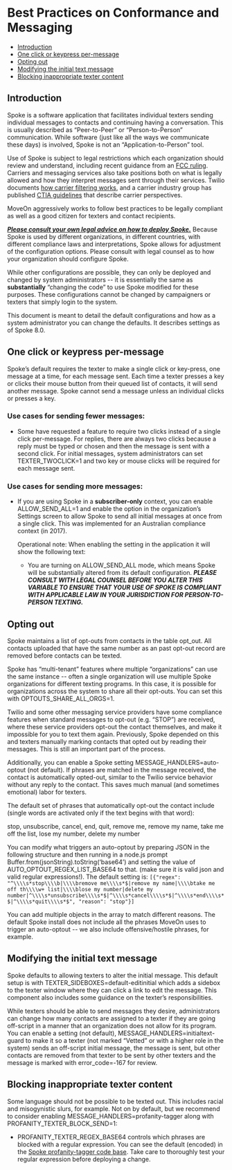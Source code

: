 # Best Practices on Conformance and Messaging

- [Introduction](#introduction)
- [One click or keypress per-message](#one-click-or-keypress-per-message)
- [Opting out](#opting-out)
- [Modifying the initial text message](#modifying-the-initial-text-message)
- [Blocking inappropriate texter content](#blocking-inappropriate-texter-content)

## Introduction

Spoke is a software application that facilitates individual texters sending individual messages to contacts and continuing having a conversation. This is usually described as “Peer-to-Peer” or “Person-to-Person” communication.  While software (just like all the ways we communicate these days) is involved, Spoke is not an “Application-to-Person” tool.

Use of Spoke is subject to legal restrictions which each organization should review and understand, including recent guidance from an [FCC ruling](https://docs.fcc.gov/public/attachments/DA-20-670A1.pdf). Carriers and messaging services also take positions both on what is legally allowed and how they interpret messages sent through their services.  Twilio documents [how carrier filtering works](https://support.twilio.com/hc/en-us/articles/223181848-How-Does-Carrier-Filtering-Work-), and a carrier industry group has published [CTIA guidelines](https://www.ctia.org/the-wireless-industry/industry-commitments/messaging-interoperability-sms-mms) that describe carrier perspectives.

MoveOn aggressively works to follow best practices to be legally compliant as well as a good citizen for texters and contact recipients.

<b><i><u>Please consult your own legal advice on how to deploy Spoke.</u></i></b> Because Spoke is used by different organizations, in different countries, with different compliance laws and interpretations, Spoke allows for adjustment of the configuration options.  Please consult with legal counsel as to how your organization should configure Spoke.

While other configurations are possible, they can only be deployed and changed by system administrators -- it is essentially the same as <b>substantially</b> “changing the code” to use Spoke modified for these purposes.  These configurations cannot be changed by campaigners or texters that simply login to the system.

This document is meant to detail the default configurations and how as a system administrator you can change the defaults. It describes settings as of Spoke 8.0.

## One click or keypress per-message

Spoke’s default requires the texter to make a single click or key-press, one message at a time, for each message sent. Each time a texter presses a key or clicks their mouse button from their queued list of contacts, it will send another message. Spoke cannot send a message unless an individual clicks or presses a key.

### Use cases for sending fewer messages:

* Some have requested a feature to require two clicks instead of a single click per-message.  For replies, there are always two clicks because a reply must be typed or chosen and then the message is sent with a second click. For initial messages, system administrators can set TEXTER_TWOCLICK=1 and two key or mouse clicks will be required for each message sent.

### Use cases for sending more messages:

* If you are using Spoke in a <b>subscriber-only</b> context, you can enable ALLOW_SEND_ALL=1 and enable the option in the organization’s Settings screen to allow Spoke to send all initial messages at once from a single click. This was implemented for an Australian compliance context (in 2017).

  Operational note: When enabling the setting in the application it will show the following text:

  * You are turning on ALLOW_SEND_ALL mode, which means Spoke will be substantially altered from its default configuration.  <b><i>PLEASE CONSULT WITH LEGAL COUNSEL BEFORE YOU ALTER THIS VARIABLE TO ENSURE THAT YOUR USE OF SPOKE IS COMPLIANT WITH APPLICABLE LAW IN YOUR JURISDICTION FOR PERSON-TO-PERSON TEXTING. </i></b>


## Opting out

Spoke maintains a list of opt-outs from contacts in the table opt_out. All contacts uploaded that have the same number as an past opt-out record are removed before contacts can be texted.  

Spoke has “multi-tenant” features where multiple “organizations” can use the same instance -- often a single organization will use multiple Spoke organizations for different texting programs. In this case, it is possible for organizations across the system to share all their opt-outs. You can set this with OPTOUTS_SHARE_ALL_ORGS=1.

Twilio and some other messaging service providers have some compliance features when standard messages to opt-out (e.g. “STOP”) are received, where these service providers opt-out the contact themselves, and make it impossible for you to text them again.  Previously, Spoke depended on this and texters manually marking contacts that opted out by reading their messages.  This is still an important part of the process.

Additionally, you can enable a Spoke setting MESSAGE_HANDLERS=auto-optout (not default). If phrases are matched in the message received, the contact is automatically opted-out, similar to the Twilio service behavior without any reply to the contact. This saves much manual (and sometimes emotional) labor for texters.

The default set of phrases that automatically opt-out the contact include (single words are activated only if the text begins with that word):

   stop, unsubscribe, cancel, end, quit, remove me, remove my name, take me off the list, lose my number, delete my number


You can modify what triggers an auto-optout by preparing JSON in the following structure and then running in a node.js prompt Buffer.from(jsonString).toString(‘base64’) and setting the value of AUTO_OPTOUT_REGEX_LIST_BASE64 to that. (make sure it is valid json and valid regular expressions!).  The default setting is:
    ```
    [{"regex": "^\\\\s*stop\\\\b|\\\\bremove me\\\\s*$|remove my name|\\\\btake me off th\\\\w+ list|\\\\blose my number|delete my number|^\\\\s*unsubscribe\\\\s*$|^\\\\s*cancel\\\\s*$|^\\\\s*end\\\\s*$|^\\\\s*quit\\\\s*$", "reason": "stop"}]
    ```

You can add multiple objects in the array to match different reasons. The default Spoke install does not include all the phrases MoveOn uses to trigger an auto-optout -- we also include offensive/hostile phrases, for example.


## Modifying the initial text message

Spoke defaults to allowing texters to alter the initial message. This default setup is with TEXTER_SIDEBOXES=default-editinitial which adds a sidebox to the texter window where they can click a link to edit the message. This component also includes some guidance on the texter’s responsibilities.

While texters should be able to send messages they desire, administrators can change how many contacts are assigned to a texter if they are going off-script in a manner that an organization does not allow for its program. You can enable a setting (not default), MESSAGE_HANDLERS=initialtext-guard to make it so a texter (not marked “Vetted” or with a higher role in the system) sends an off-script initial message, the message is sent, but other contacts are removed from that texter to be sent by other texters and the message is marked with error_code=-167 for review. 


## Blocking inappropriate texter content
Some language should not be possible to be texted out. This includes racial and misogynistic slurs, for example. Not on by default, but we recommend to consider enabling MESSAGE_HANDLERS=profanity-tagger along with PROFANITY_TEXTER_BLOCK_SEND=1:

* PROFANITY_TEXTER_REGEX_BASE64 controls which phrases are blocked with a regular expression.  You can see the default (encoded) in the [Spoke profanity-tagger code base](https://github.com/MoveOnOrg/Spoke/blob/main/src/integrations/message-handlers/profanity-tagger/index.js#L4). Take care to thoroughly test your regular expression before deploying a change.


